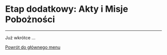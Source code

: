 # <span class="stage-header">Etap dodatkowy</span>: Akty i Misje Pobożności
---
Już wkrótce ...

[Powrót do głównego menu](index.md)
